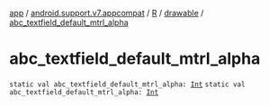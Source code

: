 [app](../../../index.md) / [android.support.v7.appcompat](../../index.md) / [R](../index.md) / [drawable](index.md) / [abc_textfield_default_mtrl_alpha](.)

# abc_textfield_default_mtrl_alpha

`static val abc_textfield_default_mtrl_alpha: `[`Int`](https://kotlinlang.org/api/latest/jvm/stdlib/kotlin/-int/index.html)
`static val abc_textfield_default_mtrl_alpha: `[`Int`](https://kotlinlang.org/api/latest/jvm/stdlib/kotlin/-int/index.html)